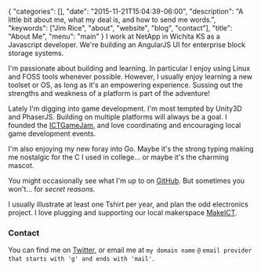 {
   "categories": [],
   "date": "2015-11-21T15:04:39-06:00",
   "description": "A little bit about me, what my deal is, and how to send me words.",
   "keywords": ["Jim Rice", "about", "website", "blog", "contact"],
   "title": "About Me",
   "menu": "main"
}
I work at NetApp in Wichita KS as a Javascript developer.  We're building an AngularJS UI for enterprise block storage systems.

I'm passionate about building and learning.  In particular I enjoy using Linux and FOSS tools whenever possible.  However, I usually enjoy learning a new toolset or OS, as long as it's an empowering experience.  Sussing out the strengths and weakness of a platform is part of the adventure!

Lately I'm digging into game development.  I'm most tempted by Unity3D and PhaserJS.  Building on multiple platforms will always be a goal.  I founded the [ICTGameJam](http://ictgamejam.com), and love coordinating and encouraging local game development events.

I'm also enjoying my new foray into Go.  Maybe it's the strong typing making me nostalgic for the C I used in college... or maybe it's the charming mascot.

You might occasionally see what I'm up to on [GitHub](https://github.com/hitjim).  But sometimes you won't... for *secret reasons.*

I usually illustrate at least one Tshirt per year, and plan the odd electronics project.  I love plugging and supporting our local makerspace [MakeICT](http://makeict.org).

### Contact
You can find me on [Twitter](http://twitter.com/jiiimbot), or email me at `my domain name` `@` `email provider that starts with 'g' and ends with 'mail'`.

